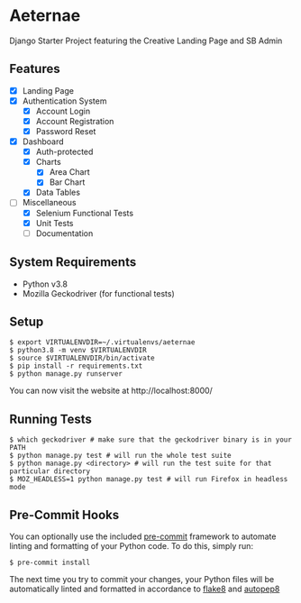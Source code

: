 # Aeternae

Django Starter Project featuring the Creative Landing Page and SB Admin

## Features

- [x] Landing Page
- [x] Authentication System
    - [x] Account Login
    - [x] Account Registration
    - [x] Password Reset
- [x] Dashboard
    - [x] Auth-protected
    - [x] Charts
        - [x] Area Chart
        - [x] Bar Chart
    - [x] Data Tables
- [ ] Miscellaneous
    - [x] Selenium Functional Tests
    - [x] Unit Tests
    - [ ] Documentation

## System Requirements

- Python v3.8
- Mozilla Geckodriver (for functional tests)

## Setup

```console
$ export VIRTUALENVDIR=~/.virtualenvs/aeternae
$ python3.8 -m venv $VIRTUALENVDIR
$ source $VIRTUALENVDIR/bin/activate
$ pip install -r requirements.txt
$ python manage.py runserver
```

You can now visit the website at http://localhost:8000/

## Running Tests

```console
$ which geckodriver # make sure that the geckodriver binary is in your PATH
$ python manage.py test # will run the whole test suite
$ python manage.py <directory> # will run the test suite for that particular directory
$ MOZ_HEADLESS=1 python manage.py test # will run Firefox in headless mode
```

## Pre-Commit Hooks

You can optionally use the included [pre-commit](https://pre-commit.com/) framework to automate linting and formatting of your Python code. To
do this, simply run:

```console
$ pre-commit install
```

The next time you try to commit your changes, your Python files will be automatically linted and formatted in accordance
to [flake8](https://pypi.org/project/flake8/) and [autopep8](https://pypi.org/project/autopep8/)

